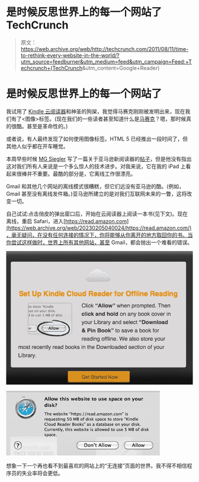 # 是时候反思世界上的每一个网站了 TechCrunch

> 原文：<https://web.archive.org/web/http://techcrunch.com/2011/08/11/time-to-rethink-every-website-in-the-world/?utm_source=feedburner&utm_medium=feed&utm_campaign=Feed:+Techcrunch+(TechCrunch>&utm_content=Google+Reader)

# 是时候反思世界上的每一个网站了

我试用了 [Kindle 云阅读器](https://web.archive.org/web/20230205040024/https://read.amazon.com/ "Kindle Cloud Reader")和神圣的狗屎，我觉得马赛克刚刚被发明出来，现在我们有了<图像>标签。(现在我们的一些读者甚至知道什么是[马赛克](https://web.archive.org/web/20230205040024/http://en.wikipedia.org/wiki/Mosaic_(web_browser))？嗯，那时候真的很酷。甚至是革命性的。)

或者说，有人最终发现了如何使用图像标签。HTML 5 已经推出一段时间了，但其他人似乎都在开车睡觉。

本周早些时候 [MG Siegler](https://web.archive.org/web/20230205040024/https://techcrunch.com/author/mg-siegler/) 写了一篇关于亚马逊新阅读器的[帖子](https://web.archive.org/web/20230205040024/https://techcrunch.com/2011/08/09/kindle-cloud-reader/)，但是他没有指出这对我们所有人来说是一个多么惊人的技术进步。对我来说，它在我的 iPad 上看起来很棒并不重要。最酷的部分是，它离线工作很漂亮。

Gmail 和其他几个网站的离线模式很糟糕，但它们远没有亚马逊的酷。(例如，Gmail 甚至没有离线发件箱。)亚马逊所建立的是对我们互联网未来的一瞥，这将改变一切。

自己试试:点击俏皮的弹出窗口后，开始在云阅读器上阅读一本书(见下文)。现在离线，重启 Safari，进入[https://read.amazon.com](https://web.archive.org/web/20230205040024/https://read.amazon.com/)，毫无疑问，在没有任何连接的情况下，你将能够从你离开的地方取回你的书。当你尝试这样做时，世界上所有其他网站，甚至 Gmail，都会抛出一个难看的错误。

[![](img/74d10daaaf1339f2d50b290cfb026df1.png "offlinereading")](https://web.archive.org/web/20230205040024/https://techcrunch.com/wp-content/uploads/2011/08/offlinereading.jpg)

[![](img/f4ad37815594e6fa003e67e481e194e0.png "diskspace")](https://web.archive.org/web/20230205040024/https://techcrunch.com/wp-content/uploads/2011/08/diskspace.jpg)

想象一下一个再也看不到最喜欢的网站上的“无连接”页面的世界。我不得不相信程序员的失业率将会更低。